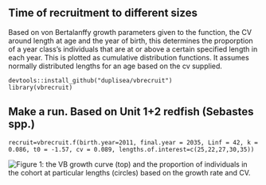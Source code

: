 Time of recruitment to different sizes
--------------------------------------

Based on von Bertalanffy growth parameters given to the function, the CV
around length at age and the year of birth, this determines the
proporption of a year class’s individuals that are at or above a certain
specified length in each year. This is plotted as cumulative
distribution functions. It assumes normally distributed lengths for an
age based on the cv supplied.

    devtools::install_github("duplisea/vbrecruit")
    library(vbrecruit)

Make a run. Based on Unit 1+2 redfish (Sebastes spp.)
-----------------------------------------------------

    recruit=vbrecruit.f(birth.year=2011, final.year = 2035, Linf = 42, k = 0.086, t0 = -1.57, cv = 0.089, lengths.of.interest=c(25,22,27,30,35))

![Figure 1: the VB growth curve (top) and the proportion of individuals
in the cohort at particular lengths (circles) based on the growth rate
and CV.](README_files/figure-markdown_strict/runvb-1.png)
